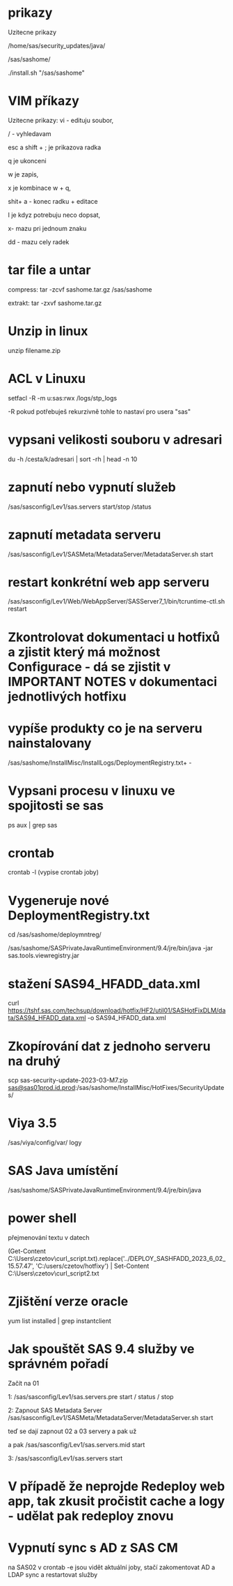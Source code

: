 # prikazy
Uzitecne prikazy

/home/sas/security_updates/java/

/sas/sashome/

./install.sh "/sas/sashome"

# VIM příkazy

Uzitecne prikazy:      vi - edituju soubor,

/ - vyhledavam

esc a shift + ; je prikazova radka

q je ukonceni

w je zapis,

x je kombinace w + q,

shit+ a - konec radku + editace

I je kdyz potrebuju neco dopsat,

x- mazu pri jednoum znaku

dd - mazu cely radek

# tar file a untar
compress: tar -zcvf sashome.tar.gz /sas/sashome

extrakt: tar -zxvf sashome.tar.gz

# Unzip in linux
unzip filename.zip

# ACL v Linuxu
setfacl -R -m u:sas:rwx /logs/stp_logs

-R pokud potřebuješ rekurzivně
tohle to nastaví pro usera "sas"

# vypsani velikosti souboru v adresari
du -h /cesta/k/adresari | sort -rh | head -n 10

# zapnutí nebo vypnutí služeb

/sas/sasconfig/Lev1/sas.servers start/stop /status

# zapnutí metadata serveru

/sas/sasconfig/Lev1/SASMeta/MetadataServer/MetadataServer.sh start

# restart konkrétní web app serveru

/sas/sasconfig/Lev1/Web/WebAppServer/SASServer7_1/bin/tcruntime-ctl.sh restart

# Zkontrolovat dokumentaci u hotfixů a zjistit který má možnost Configurace - dá se zjistit v IMPORTANT NOTES v dokumentaci jednotlivých hotfixu

# vypíše produkty co je na serveru nainstalovany

/sas/sashome/InstallMisc/InstallLogs/DeploymentRegistry.txt+ - 

# Vypsani procesu v linuxu ve spojitosti se sas
ps aux | grep sas

# crontab
crontab -l (vypise crontab joby)

# Vygeneruje nové DeploymentRegistry.txt 

cd /sas/sashome/deploymntreg/

/sas/sashome/SASPrivateJavaRuntimeEnvironment/9.4/jre/bin/java -jar sas.tools.viewregistry.jar

# stažení SAS94_HFADD_data.xml

curl https://tshf.sas.com/techsup/download/hotfix/HF2/util01/SASHotFixDLM/data/SAS94_HFADD_data.xml -o SAS94_HFADD_data.xml

# Zkopírování dat z jednoho serveru na druhý
scp sas-security-update-2023-03-M7.zip sas@sas01prod.id.prod:/sas/sashome/InstallMisc/HotFixes/SecurityUpdates/

# Viya 3.5
/sas/viya/config/var/ logy

# SAS Java umístění
/sas/sashome/SASPrivateJavaRuntimeEnvironment/9.4/jre/bin/java

# power shell
přejmenování textu v datech

(Get-Content C:\Users\czetov\curl_script.txt).replace('../DEPLOY_SASHFADD_2023_6_02_15.57.47', 'C:/users/czetov/hotfixy') | Set-Content C:\Users\czetov\curl_script2.txt

# Zjištění verze oracle
 yum list installed | grep instantclient

# Jak spouštět SAS 9.4 služby ve správném pořadí

Začít na 01

1: 
/sas/sasconfig/Lev1/sas.servers.pre start / status / stop

2:
Zapnout SAS Metadata Server
/sas/sasconfig/Lev1/SASMeta/MetadataServer/MetadataServer.sh start

teď se dají zapnout 02 a 03 servery a pak už 

a pak 
/sas/sasconfig/Lev1/sas.servers.mid start

3:
/sas/sasconfig/Lev1/sas.servers start

# V případě že neprojde Redeploy web app, tak zkusit pročistit cache a logy - udělat pak redeploy znovu

# Vypnutí sync s AD z SAS CM
na SAS02 v crontab -e jsou vidět aktuální joby, stačí zakomentovat AD a LDAP sync a restartovat služby
